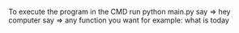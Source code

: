 To execute the program
in the CMD run
python main.py
say => hey computer
say => any function you want for example: what is today